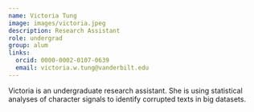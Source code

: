 ```yaml
---
name: Victoria Tung
image: images/victoria.jpeg
description: Research Assistant
role: undergrad
group: alum
links:
  orcid: 0000-0002-0107-0639
  email: victoria.w.tung@vanderbilt.edu
---
```


Victoria is an undergraduate research assistant. She is using statistical analyses of character signals to identify corrupted texts in big datasets.
